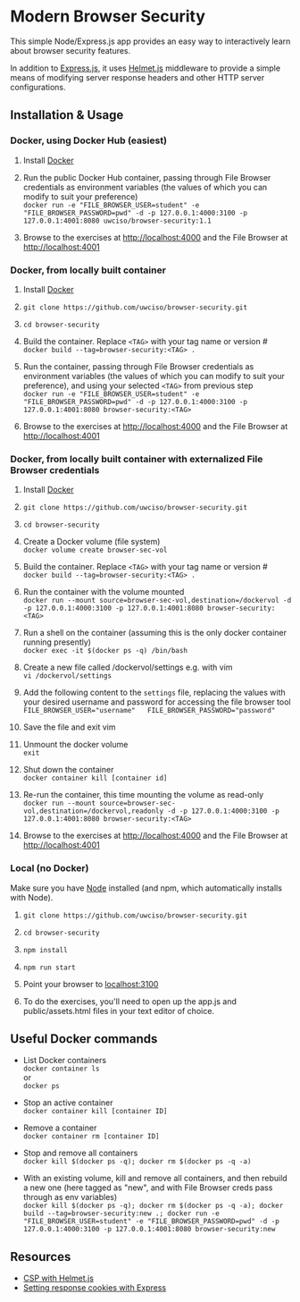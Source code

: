 # Modern Browser Security

This simple Node/Express.js app provides an easy way to interactively learn about browser security features. 

In addition to [Express.js](https://expressjs.com/), it uses [Helmet.js](https://helmetjs.github.io/) middleware to provide a simple means of modifying server response headers and other HTTP server configurations.

## Installation & Usage

### Docker, using Docker Hub (easiest)

1. Install [Docker](https://www.docker.com/)

2. Run the public Docker Hub container, passing through File Browser credentials as environment variables (the values of which you can modify to suit your preference)  
`docker run -e "FILE_BROWSER_USER=student" -e "FILE_BROWSER_PASSWORD=pwd" -d -p 127.0.0.1:4000:3100 -p 127.0.0.1:4001:8080 uwciso/browser-security:1.1`

3. Browse to the exercises at [http://localhost:4000](http://localhost:4000) and the File Browser at [http://localhost:4001](http://localhost:4001)

### Docker, from locally built container

1. Install [Docker](https://www.docker.com/)

2. `git clone https://github.com/uwciso/browser-security.git`

3. `cd browser-security`

4. Build the container. Replace `<TAG>` with your tag name or version #  
   `docker build --tag=browser-security:<TAG> . `

5. Run the container, passing through File Browser credentials as environment variables (the values of which you can modify to suit your preference), and using your selected `<TAG>` from previous step  
`docker run -e "FILE_BROWSER_USER=student" -e "FILE_BROWSER_PASSWORD=pwd" -d -p 127.0.0.1:4000:3100 -p 127.0.0.1:4001:8080 browser-security:<TAG>`

6. Browse to the exercises at [http://localhost:4000](http://localhost:4000) and the File Browser at [http://localhost:4001](http://localhost:4001)

### Docker, from locally built container with externalized File Browser credentials

1. Install [Docker](https://www.docker.com/)

2. `git clone https://github.com/uwciso/browser-security.git`

3. `cd browser-security`

4. Create a Docker volume (file system)  
   `docker volume create browser-sec-vol`

5. Build the container. Replace `<TAG>` with your tag name or version #  
   `docker build --tag=browser-security:<TAG> . `

6. Run the container with the volume mounted  
   `docker run --mount source=browser-sec-vol,destination=/dockervol -d -p 127.0.0.1:4000:3100 -p 127.0.0.1:4001:8080 browser-security:<TAG>`

7. Run a shell on the container (assuming this is the only docker container running presently)  
   `docker exec -it $(docker ps -q) /bin/bash`

8. Create a new file called /dockervol/settings e.g. with vim  
   `vi /dockervol/settings`

9. Add the following content to the `settings` file, replacing the values with your desired username and password for accessing the file browser tool  
   `FILE_BROWSER_USER="username"  
    FILE_BROWSER_PASSWORD="password"`

10. Save the file and exit vim

11. Unmount the docker volume  
   `exit`

12. Shut down the container  
   `docker container kill [container id]`

13. Re-run the container, this time mounting the volume as read-only  
   `docker run --mount source=browser-sec-vol,destination=/dockervol,readonly -d -p 127.0.0.1:4000:3100 -p 127.0.0.1:4001:8080 browser-security:<TAG>`

14. Browse to the exercises at [http://localhost:4000](http://localhost:4000) and the File Browser at [http://localhost:4001](http://localhost:4001)

### Local (no Docker)

Make sure you have [Node](https://nodejs.org/en/) installed (and npm, which automatically installs with Node).

1. `git clone https://github.com/uwciso/browser-security.git`

2. `cd browser-security`

3. `npm install` 

4. `npm run start` 

5. Point your browser to [localhost:3100](http://localhost:3100) 

6. To do the exercises, you'll need to open up the app.js and public/assets.html files in your text editor of choice.

## Useful Docker commands
* List Docker containers  
  `docker container ls`  
   or  
   `docker ps`

* Stop an active container  
   `docker container kill [container ID]`

* Remove a container  
  `docker container rm [container ID]`

* Stop and remove all containers  
  `docker kill $(docker ps -q); docker rm $(docker ps -q -a)`

* With an existing volume, kill and remove all containers, and then rebuild a new one (here tagged as "new", and with File Browser creds pass through as env variables)  
  `docker kill $(docker ps -q); docker rm $(docker ps -q -a); docker build --tag=browser-security:new .; docker run -e "FILE_BROWSER_USER=student" -e "FILE_BROWSER_PASSWORD=pwd" -d -p 127.0.0.1:4000:3100 -p 127.0.0.1:4001:8080 browser-security:new`

## Resources
* [CSP with Helmet.js](https://helmetjs.github.io/docs/csp/)
* [Setting response cookies with Express](https://expressjs.com/en/4x/api.html#res.cookie)
